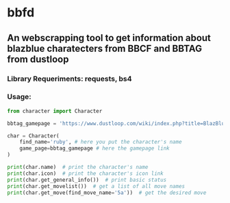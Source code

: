 # bbfd
## An webscrapping tool to get information about blazblue charatecters from BBCF and BBTAG from dustloop
### Library Requeriments: requests, bs4
### Usage:

```python
from character import Character

bbtag_gamepage = 'https://www.dustloop.com/wiki/index.php?title=BlazBlue_Cross_Tag_Battle'

char = Character(
    find_name='ruby', # here you put the character's name
    game_page=bbtag_gamepage # here the gamepage link
)

print(char.name)  # print the character's name
print(char.icon)  # print the character's icon link
print(char.get_general_info())  # print basic status
print(char.get_movelist())  # get a list of all move names
print(char.get_move(find_move_name='5a'))  # get the desired move
```
